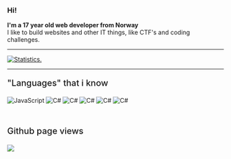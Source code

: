 ### Hi!
**I'm a 17 year old web developer from Norway**<br>
I like to build websites and other IT things, like CTF's and coding challenges.
<hr>
<div>
<a href="https://github.com/heleneamlo">
<!--   <img align="center" src="https://github-readme-stats.vercel.app/api?username=heleneamlo&show_icons=true&include_all_commits=true&show_icons=true&title_color=303030&icon_color=303030&text_color=303030&bg_color=ffffff&hide_border=true" alt="Statistics." /> -->
<!--   <img align="center" src="https://github-readme-stats.vercel.app/api/top-langs/?username=heleneamlo&show_icons=true&show_icons=true&title_color=000&icon_color=303030&text_color=303030&bg_color=ffffff&hide_border=true" alt="Statistics." /> -->
  <img align="center" src="https://github-readme-stats.vercel.app/api?username=heleneamlo&show_icons=true&include_all_commits=true&show_icons=true&title_color=fff&icon_color=f0f0f0&text_color=f0f0f0&bg_color=151b22&hide_border=true" alt="Statistics." />

</a>
</p>
</details>
<hr></hr>
<div width="100%" height="1px" style="background: linear-gradient(to right, transparent, lightgrey, transparent); margin: 10px;"></div>
<p style="font-size: 20px;  font-weight: 500;">"Languages" that i know</p>

![JavaScript](https://img.shields.io/badge/-JavaScript-000?&logo=davaScript)
![C#](https://img.shields.io/badge/-NodeJS-000?&logo=NodeJS)
![C#](https://img.shields.io/badge/-Html-000?&logo=dLua)
![C#](https://img.shields.io/badge/-Css-000?&logo=dLua)
![C#](https://img.shields.io/badge/ReactJS-black)
![C#](https://img.shields.io/badge/Discord.js-black)

<br>
<p style="font-size: 20px;  font-weight: 500;">Github page views</p>

![](https://komarev.com/ghpvc/?username=hagggnekejgnek&style=flat-square)

</div>
